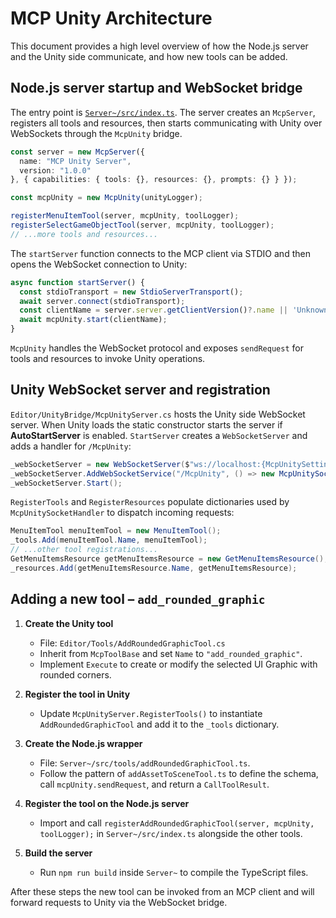 # MCP Unity Architecture

This document provides a high level overview of how the Node.js server and the Unity side communicate, and how new tools can be added.

## Node.js server startup and WebSocket bridge

The entry point is [`Server~/src/index.ts`](Server~/src/index.ts). The server creates an `McpServer`, registers all tools and resources, then starts communicating with Unity over WebSockets through the `McpUnity` bridge.

```ts
const server = new McpServer({
  name: "MCP Unity Server",
  version: "1.0.0"
}, { capabilities: { tools: {}, resources: {}, prompts: {} } });

const mcpUnity = new McpUnity(unityLogger);

registerMenuItemTool(server, mcpUnity, toolLogger);
registerSelectGameObjectTool(server, mcpUnity, toolLogger);
// ...more tools and resources...
```

The `startServer` function connects to the MCP client via STDIO and then opens the WebSocket connection to Unity:

```ts
async function startServer() {
  const stdioTransport = new StdioServerTransport();
  await server.connect(stdioTransport);
  const clientName = server.server.getClientVersion()?.name || 'Unknown MCP Client';
  await mcpUnity.start(clientName);
}
```

`McpUnity` handles the WebSocket protocol and exposes `sendRequest` for tools and resources to invoke Unity operations.

## Unity WebSocket server and registration

`Editor/UnityBridge/McpUnityServer.cs` hosts the Unity side WebSocket server. When Unity loads the static constructor starts the server if **AutoStartServer** is enabled. `StartServer` creates a `WebSocketServer` and adds a handler for `/McpUnity`:

```csharp
_webSocketServer = new WebSocketServer($"ws://localhost:{McpUnitySettings.Instance.Port}");
_webSocketServer.AddWebSocketService("/McpUnity", () => new McpUnitySocketHandler(this));
_webSocketServer.Start();
```

`RegisterTools` and `RegisterResources` populate dictionaries used by `McpUnitySocketHandler` to dispatch incoming requests:

```csharp
MenuItemTool menuItemTool = new MenuItemTool();
_tools.Add(menuItemTool.Name, menuItemTool);
// ...other tool registrations...
GetMenuItemsResource getMenuItemsResource = new GetMenuItemsResource();
_resources.Add(getMenuItemsResource.Name, getMenuItemsResource);
```

## Adding a new tool – `add_rounded_graphic`

1. **Create the Unity tool**
   - File: `Editor/Tools/AddRoundedGraphicTool.cs`
   - Inherit from `McpToolBase` and set `Name` to `"add_rounded_graphic"`.
   - Implement `Execute` to create or modify the selected UI Graphic with rounded corners.

2. **Register the tool in Unity**
   - Update `McpUnityServer.RegisterTools()` to instantiate `AddRoundedGraphicTool` and add it to the `_tools` dictionary.

3. **Create the Node.js wrapper**
   - File: `Server~/src/tools/addRoundedGraphicTool.ts`.
   - Follow the pattern of `addAssetToSceneTool.ts` to define the schema, call `mcpUnity.sendRequest`, and return a `CallToolResult`.

4. **Register the tool on the Node.js server**
   - Import and call `registerAddRoundedGraphicTool(server, mcpUnity, toolLogger);` in `Server~/src/index.ts` alongside the other tools.

5. **Build the server**
   - Run `npm run build` inside `Server~` to compile the TypeScript files.

After these steps the new tool can be invoked from an MCP client and will forward requests to Unity via the WebSocket bridge.
